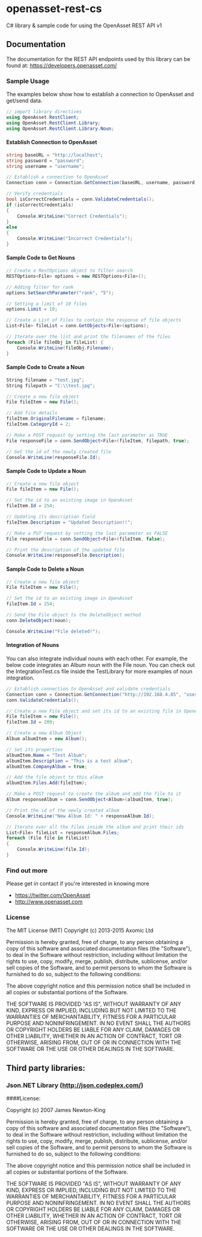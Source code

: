 # openasset-rest-cs
C# library &amp; sample code for using the OpenAsset REST API v1

## Documentation
The documentation for the REST API endpoints used by this library can be found at:
https://developers.openasset.com/

### Sample Usage
The examples below show how to establish a connection to OpenAsset and get/send data.

```csharp
// import library directives
using OpenAsset.RestClient;
using OpenAsset.RestClient.Library;
using OpenAsset.RestClient.Library.Noun;
```

#### Establish Connection to OpenAsset
```csharp
string baseURL = "http://localhost";
string password = "password";
string username = "username";

// Establish a connection to OpenAsset
Connection conn = Connection.GetConnection(baseURL, username, password);

// Verify credentials
bool isCorrectCredentials = conn.ValidateCredentials();
if (isCorrectCredentials)
{
    Console.WriteLine("Correct Credentials");
}
else
{
    Console.WriteLine("Incorrect Credentials");
}
```

#### Sample Code to Get Nouns
```csharp
// Create a RestOptions object to filter search
RESTOptions<File> options = new RESTOptions<File>();

// Adding filter for rank
options.SetSearchParameter("rank", "5");

// Setting a limit of 10 files
options.Limit = 10;

// Create a List of Files to contain the response of file objects
List<File> fileList = conn.GetObjects<File>(options);

// Iterate over the list and print the filenames of the files
foreach (File fileObj in fileList) {
    Console.WriteLine(fileObj.Filename);
}
```

#### Sample Code to Create a Noun
```csharp
String filename = "test.jpg";
String filepath = "C:\\test.jpg";

// Create a new file object
File fileItem = new File();

// Add file details
fileItem.OriginalFilename = filename;
fileItem.CategoryId = 2;

// Make a POST request by setting the last parameter as TRUE
File responseFile = conn.SendObject<File>(fileItem, filepath, true);

// Get the id of the newly created file
Console.WriteLine(responseFile.Id);
```

#### Sample Code to Update a Noun
```csharp
// Create a new file object
File fileItem = new File();

// Set the id to an existing image in OpenAsset
fileItem.Id = 254;

// Updating its description field
fileItem.Description = "Updated Description!!";

// Make a PUT request by setting the last parameter as FALSE
File responseFile = conn.SendObject<File>(fileItem, false);

// Print the description of the updated file
Console.WriteLine(responseFile.Description);
```

#### Sample Code to Delete a Noun
```csharp
// Create a new file object
File fileItem = new File();

// Set the id to an existing image in OpenAsset
fileItem.Id = 254;

// Send the File object to the DeleteObject method
conn.DeleteObject(noun);

Console.WriteLine("File deleted!");
```

#### Integration of Nouns
You can also integrate individual nouns with each other. For example, the below code integrates an Album noun with the File noun. You can check out the IntegrationTest.cs file inside the TestLibrary for more examples of noun integration.
```csharp
// Establish connection to OpenAsset and validate credentials
Connection conn = Connection.GetConnection("http://192.168.4.85", "username", "password");
conn.ValidateCredentials();

// Create a new File object and set its id to an existing file in OpenAsset
File fileItem = new File();
fileItem.Id = 209;

// Create a new Album Object
Album albumItem = new Album();

// Set its properties
albumItem.Name = "Test Album";
albumItem.Description = "This is a test album";
albumItem.CompanyAlbum = true;

// Add the file object to this album
albumItem.Files.Add(fileItem);

// Make a POST request to create the album and add the file to it
Album responseAlbum = conn.SendObject<Album>(albumItem, true);

// Print the id of the newly created album
Console.WriteLine("New Album Id: " + responseAlbum.Id);

// Iterate over all the files inside the album and print their ids
List<File> fileList = responseAlbum.Files;
foreach (File file in fileList)
{
    Console.WriteLine(file.Id);
}
```


### Find out more

Please get in contact if you're interested in knowing more

- https://twitter.com/OpenAsset
- http://www.openasset.com

### License

The MIT License (MIT)
Copyright (c) 2013-2015 Axomic Ltd

Permission is hereby granted, free of charge, to any person obtaining a copy of this software and associated documentation files (the "Software"), to deal in the Software without restriction, including without limitation the rights to use, copy, modify, merge, publish, distribute, sublicense, and/or sell copies of the Software, and to permit persons to whom the Software is furnished to do so, subject to the following conditions:

The above copyright notice and this permission notice shall be included in all copies or substantial portions of the Software.

THE SOFTWARE IS PROVIDED "AS IS", WITHOUT WARRANTY OF ANY KIND, EXPRESS OR IMPLIED, INCLUDING BUT NOT LIMITED TO THE WARRANTIES OF MERCHANTABILITY, FITNESS FOR A PARTICULAR PURPOSE AND NONINFRINGEMENT. IN NO EVENT SHALL THE AUTHORS OR COPYRIGHT HOLDERS BE LIABLE FOR ANY CLAIM, DAMAGES OR OTHER LIABILITY, WHETHER IN AN ACTION OF CONTRACT, TORT OR OTHERWISE, ARISING FROM, OUT OF OR IN CONNECTION WITH THE SOFTWARE OR THE USE OR OTHER DEALINGS IN THE SOFTWARE.

## Third party libraries:

### Json.NET Library (http://json.codeplex.com/)
####License:

Copyright (c) 2007 James Newton-King

Permission is hereby granted, free of charge, to any person obtaining a copy of this
software and associated documentation files (the "Software"), to deal in the Software
without restriction, including without limitation the rights to use, copy, modify,
merge, publish, distribute, sublicense, and/or sell copies of the Software, and to
permit persons to whom the Software is furnished to do so, subject to the following
conditions:

The above copyright notice and this permission notice shall be included in all copies
or substantial portions of the Software.

THE SOFTWARE IS PROVIDED "AS IS", WITHOUT WARRANTY OF ANY KIND, EXPRESS OR IMPLIED,
INCLUDING BUT NOT LIMITED TO THE WARRANTIES OF MERCHANTABILITY, FITNESS FOR A
PARTICULAR PURPOSE AND NONINFRINGEMENT. IN NO EVENT SHALL THE AUTHORS OR COPYRIGHT
HOLDERS BE LIABLE FOR ANY CLAIM, DAMAGES OR OTHER LIABILITY, WHETHER IN AN ACTION OF
CONTRACT, TORT OR OTHERWISE, ARISING FROM, OUT OF OR IN CONNECTION WITH THE SOFTWARE
OR THE USE OR OTHER DEALINGS IN THE SOFTWARE.
